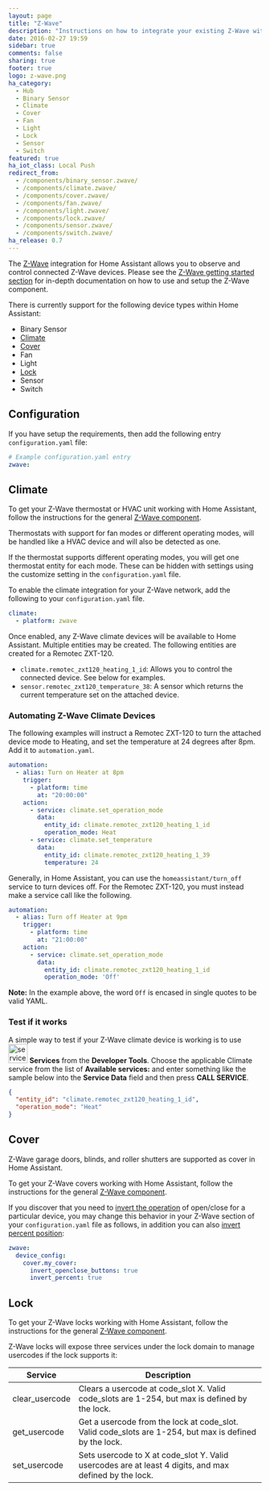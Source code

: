 ```yaml
---
layout: page
title: "Z-Wave"
description: "Instructions on how to integrate your existing Z-Wave within Home Assistant."
date: 2016-02-27 19:59
sidebar: true
comments: false
sharing: true
footer: true
logo: z-wave.png
ha_category:
  - Hub
  - Binary Sensor
  - Climate
  - Cover
  - Fan
  - Light
  - Lock
  - Sensor
  - Switch
featured: true
ha_iot_class: Local Push
redirect_from:
  - /components/binary_sensor.zwave/
  - /components/climate.zwave/
  - /components/cover.zwave/
  - /components/fan.zwave/
  - /components/light.zwave/
  - /components/lock.zwave/
  - /components/sensor.zwave/
  - /components/switch.zwave/
ha_release: 0.7
---
```


The [Z-Wave](http://www.z-wave.com/) integration for Home Assistant allows you to observe and control connected Z-Wave devices. Please see the [Z-Wave getting started section](/docs/z-wave/) for in-depth documentation on how to use and setup the Z-Wave component.

There is currently support for the following device types within Home Assistant:

- Binary Sensor
- [Climate](#climate)
- [Cover](#cover)
- Fan
- Light
- [Lock](#lock)
- Sensor
- Switch

## Configuration

If you have setup the requirements, then add the following entry `configuration.yaml` file:

```yaml
# Example configuration.yaml entry
zwave:
```

## Climate

To get your Z-Wave thermostat or HVAC unit working with Home Assistant, follow the instructions for the general [Z-Wave component](/getting-started/z-wave/).

<div class='note'>

Thermostats with support for fan modes or different operating modes, will be handled like a HVAC device and will also be detected as one.

If the thermostat supports different operating modes, you will get one thermostat entity for each mode. These can be hidden with settings using the customize setting in the `configuration.yaml` file.

</div>

To enable the climate integration for your Z-Wave network, add the following to your `configuration.yaml` file.

```yaml
climate:
  - platform: zwave
```

Once enabled, any Z-Wave climate devices will be available to Home Assistant. Multiple entities may be created. The following entities are created for a Remotec ZXT-120.

- `climate.remotec_zxt120_heating_1_id`: Allows you to control the connected device. See below for examples.
- `sensor.remotec_zxt120_temperature_38`: A sensor which returns the current temperature set on the attached device.

### Automating Z-Wave Climate Devices

The following examples will instruct a Remotec ZXT-120 to turn the attached device mode to Heating, and set the temperature at 24 degrees after 8pm. Add it to `automation.yaml`.

```yaml
automation:
  - alias: Turn on Heater at 8pm
    trigger:
      - platform: time
        at: "20:00:00"
    action:
      - service: climate.set_operation_mode
        data:
          entity_id: climate.remotec_zxt120_heating_1_id
          operation_mode: Heat
      - service: climate.set_temperature
        data:
          entity_id: climate.remotec_zxt120_heating_1_39
          temperature: 24
```

Generally, in Home Assistant, you can use the `homeassistant/turn_off` service to turn devices off. For the Remotec ZXT-120, you must instead make a service call like the following.

```yaml
automation:
  - alias: Turn off Heater at 9pm
    trigger:
      - platform: time
        at: "21:00:00"
    action:
      - service: climate.set_operation_mode
        data:
          entity_id: climate.remotec_zxt120_heating_1_id
          operation_mode: 'Off'
```

**Note:** In the example above, the word `Off` is encased in single quotes to be valid YAML.

### Test if it works

A simple way to test if your Z-Wave climate device is working is to use <img src='/images/screenshots/developer-tool-services-icon.png' alt='service developer tool icon' class="no-shadow" height="38" /> **Services** from the **Developer Tools**. Choose the applicable Climate service from the list of **Available services:** and enter something like the sample below into the **Service Data** field and then press **CALL SERVICE**.

```json
{
  "entity_id": "climate.remotec_zxt120_heating_1_id",
  "operation_mode": "Heat"
}
```

## Cover

Z-Wave garage doors, blinds, and roller shutters are supported as cover in Home Assistant.

To get your Z-Wave covers working with Home Assistant, follow the instructions for the general [Z-Wave component](#configuration).

If you discover that you need to [invert the operation](/docs/z-wave/installation/#invert_openclose_buttons) of open/close for a particular device, you may change this behavior in your Z-Wave section of your `configuration.yaml` file as follows, in addition you can also [invert percent position](/docs/z-wave/installation/#invert_percent):

```yaml
zwave:
  device_config:
    cover.my_cover:
      invert_openclose_buttons: true
      invert_percent: true
```

## Lock

To get your Z-Wave locks working with Home Assistant, follow the instructions for the general [Z-Wave component](#configuration).

Z-Wave locks will expose three services under the lock domain to manage usercodes if the lock supports it:

| Service | Description |
| ------- | ----------- |
| clear_usercode | Clears a usercode at code_slot X. Valid code_slots are 1-254, but max is defined by the lock. |
| get_usercode | Get a usercode from the lock at code_slot. Valid code_slots are 1-254, but max is defined by the lock. |
| set_usercode | Sets usercode to X at code_slot Y. Valid usercodes are at least 4 digits, and max defined by the lock. |
